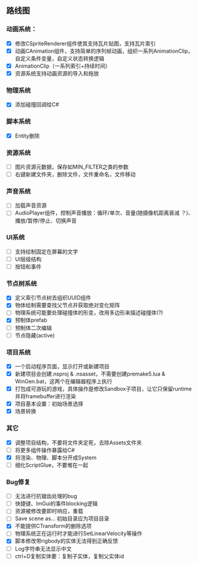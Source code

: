 ## 路线图

### 动画系统：

- [x] 修改CSpriteRenderer组件使其支持瓦片贴图，支持瓦片索引
- [x] 动画CAnimation组件，支持简单的序列帧动画，组织一系列AnimationClip，自定义条件变量，自定义状态转换逻辑
- [x] AnimationClip（一系列索引+持续时间）
- [x] 资源系统支持动画资源的导入和拖放

### 物理系统

- [x] 添加碰撞回调给C#

### 脚本系统

- [x] Entity删除

### 资源系统

- [ ] 图片资源元数据，保存如MIN_FILTER之类的参数
- [ ] 右键新建文件夹，删除文件，文件重命名，文件移动

### 声音系统

- [ ] 加载声音资源
- [ ] AudioPlayer组件，控制声音播放：循环/单次、音量(随摄像机距离衰减 ？)、播放/暂停/停止、切换声音

### UI系统

- [ ] 支持绘制固定在屏幕的文字
- [ ] UI层级结构
- [ ] 按钮和事件

### 节点树系统

- [x] 定义索引节点树去组织UUID组件
- [x] 物体绘制需要查找父节点并获取绝对变化矩阵
- [ ] 物理系统可能要处理碰撞体的形变，改用多边形来描述碰撞体(?)
- [x] 预制体prefab
- [ ] 预制体二次编辑
- [ ] 节点隐藏(active)

### 项目系统

- [x] 一个启动程序页面，显示打开或新建项目
- [x] 新建项目会创建.nsproj & .nsasset，不需要创建premake5.lua & WinGen.bat，这两个在编辑器程序上执行
- [x] 打包成可游玩的游戏，具体操作是修改Sandbox子项目，让它只保留runtime并将framebuffer进行渲染
- [x] 项目基本设置：初始场景选择
- [x] 场景转换

### 其它

- [x] 调整项目结构，不要将文件夹定死，去除Assets文件夹
- [ ] 将更多组件操作暴露给C#
- [x] 将渲染、物理、脚本分开成System
- [ ] 细化ScriptGlue，不要堆在一起

### Bug修复

- [ ] 无法进行抗锯齿处理的bug
- [ ] 快捷键、ImGui的事件blocking逻辑
- [ ] 资源被修改要即时响应，重载
- [ ] Save scene as... 初始目录应为项目目录
- [x] 不能提供CTransform的删除选项
- [ ] 物理系统正在运行时才能进行SetLinearVelocity等操作
- [x] 脚本修改带rigbody的实体无法得到正确反馈
- [ ] Log字符串无法显示中文
- [ ] ctrl+D复制实体要：复制子实体，复制父实体id